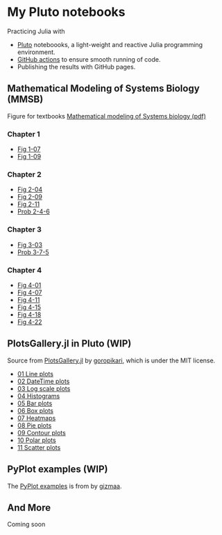 # My Pluto notebooks

Practicing Julia with 

- [Pluto](https://github.com/fonsp/Pluto.jl) noteboooks, a light-weight and reactive Julia programming environment.
- [GitHub actions](https://github.com/features/actions) to ensure smooth running of code.
- Publishing the results with GitHub pages.

## Mathematical Modeling of Systems Biology (MMSB)

Figure for textbooks [Mathematical modeling of Systems biology (pdf)](https://www.math.uwaterloo.ca/~bingalls/MMSB/MMSB_w_solutions.pdf)

### Chapter 1

- [Fig 1-07](mmsb/fig-01-07.html)
- [Fig 1-09](mmsb/fig-01-09.html)

### Chapter 2

- [Fig 2-04](mmsb/fig-02-04.html)
- [Fig 2-09](mmsb/fig-02-09.html)
- [Fig 2-11](mmsb/fig-02-11.html)
- [Prob 2-4-6](mmsb/prob-02-04-06.html)

### Chapter 3

- [Fig 3-03](mmsb/fig-03-03.html)
- [Prob 3-7-5](mmsb/prob-03-07-05.jl)

### Chapter 4

- [Fig 4-01](mmsb/fig-04-01.html)
- [Fig 4-07](mmsb/fig-04-07.html)
- [Fig 4-11](mmsb/fig-04-11.html)
- [Fig 4-15](mmsb/fig-04-15.html)
- [Fig 4-18](mmsb/fig-04-18.html)
- [Fig 4-22](mmsb/fig-04-22.html)

## PlotsGallery.jl in Pluto (WIP)

Source from [PlotsGallery.jl](https://github.com/goropikari/PlotsGallery.jl) by [goropikari](https://github.com/goropikari), which is under the  MIT license.

- [01 Line plots](plotsgallery/01-line.html)
- [02 DateTime plots](plotsgallery/02-datetime.html)
- [03 Log scale plots](plotsgallery/03-log.html)
- [04 Histograms](plotsgallery/04-histogram.html)
- [05 Bar plots](plotsgallery/05-bar.html)
- [06 Box plots](plotsgallery/06-box.html)
- [07 Heatmaps](plotsgallery/07-heatmap.html)
- [08 Pie plots](plotsgallery/08-pie.html)
- [09 Contour plots](plotsgallery/09-contour.html)
- [10 Polar plots](plotsgallery/10-polar.html)
- [11 Scatter plots](plotsgallery/11-scatter.html)

## PyPlot examples (WIP)

The [PyPlot examples](https://gist.github.com/gizmaa/7214002) is from by [gizmaa](https://gist.github.com/gizmaa).

## And More

Coming soon